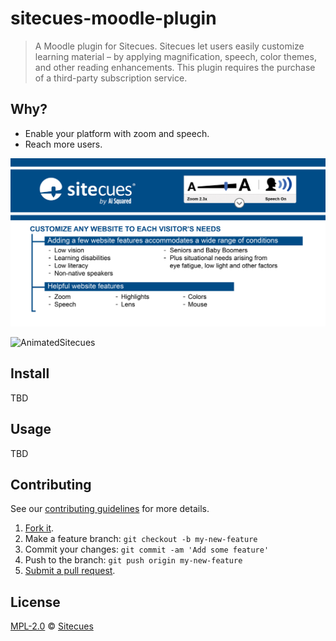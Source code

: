 # sitecues-moodle-plugin

> A Moodle plugin for Sitecues.  Sitecues let users easily customize learning material – by applying magnification, speech, color themes, and other reading enhancements.  This plugin requires the purchase of a third-party subscription service.

## Why?

 - Enable your platform with zoom and speech.
 - Reach more users.

![WhySitecues](/doc/sitecues.png)

![AnimatedSitecues](/doc/sitecues_repear.gif)

## Install

TBD

## Usage

TBD

## Contributing

See our [contributing guidelines](https://github.com/sitecues/sitecues-moodle-plugin/blob/master/CONTRIBUTING.md "The guidelines for participating in this project.") for more details.

1. [Fork it](https://github.com/sitecues/sitecues-moodle-plugin/fork).
2. Make a feature branch: `git checkout -b my-new-feature`
3. Commit your changes: `git commit -am 'Add some feature'`
4. Push to the branch: `git push origin my-new-feature`
5. [Submit a pull request](https://github.com/sitecues/sitecues-moodle-plugin/compare "Submit code to this project for review.").

## License

[MPL-2.0](https://github.com/sitecues/sitecues-moodle-plugin/blob/master/LICENSE "The license for sitecues-moodle-plugin.") © [Sitecues](https://sitecues.com "Author of sitecues-moodle-plugin.")

